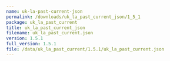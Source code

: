 ```yaml
---
name: uk-la-past-current-json
permalink: /downloads/uk_la_past_current_json/1_5_1
package: uk_la_past_current
title: uk_la_past_current_json
filename: uk_la_past_current.json
version: 1.5.1
full_version: 1.5.1
file: /data/uk_la_past_current/1.5.1/uk_la_past_current.json
---
```

